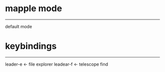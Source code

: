 # mapple mode
----
default mode 

# keybindings
-----
leader-e <- file explorer
leadear-f <- telescope find
